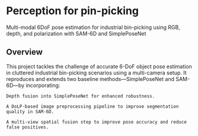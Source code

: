 # Perception for pin-picking

Multi-modal 6DoF pose estimation for industrial bin-picking using RGB, depth, and polarization with SAM-6D and SimplePoseNet

## Overview

This project tackles the challenge of accurate 6-DoF object pose estimation in cluttered industrial bin-picking scenarios using a multi-camera setup. It reproduces and extends two baseline methods—SimplePoseNet and SAM-6D—by incorporating:

    Depth fusion into SimplePoseNet for enhanced robustness.

    A DoLP-based image preprocessing pipeline to improve segmentation quality in SAM-6D.

    A multi-view spatial fusion step to improve pose accuracy and reduce false positives.

